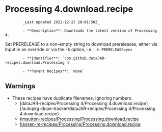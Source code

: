 # Processing 4.download.recipe

            _Last updated 2021-12-23 20:01:50Z_

            - **Description**: Downloads the latest version of Processing 4.
Set PRERELEASE to a non-empty string to download prereleases, either
via Input in an override or via the -k option,
i.e.: `-k PRERELEASE=yes`

            - **Identifier**: `com.github.dataJAR-recipes.download.Processing 4`

            - **Parent Recipes**: `None`


## Warnings

- These recipes have duplicate filenames, ignoring numbers:
    - [dataJAR-recipes/Processing 4/Processing 4.download.recipe](/autopkg-dupe-tracker/dataJAR-recipes/Processing 4/Processing 4.download.recipe)
    - [timsutton-recipes/Processing/Processing.download.recipe](/autopkg-dupe-tracker/timsutton-recipes/Processing/Processing.download.recipe)
    - [hansen-m-recipes/Processing/Processing.download.recipe](/autopkg-dupe-tracker/hansen-m-recipes/Processing/Processing.download.recipe)
